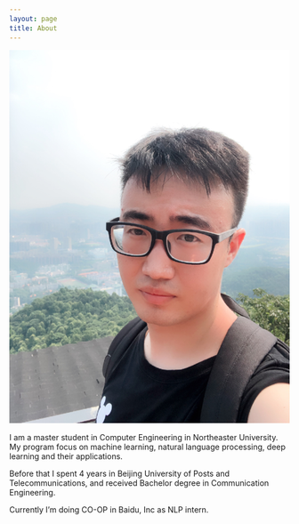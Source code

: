 ```yaml
---
layout: page
title: About
---
```

![@2x](/assets/profile.jpg)

I am a master student in Computer Engineering in Northeaster University. My program focus on machine learning, natural language processing, deep learning and their applications.

Before that I spent 4 years in Beijing University of Posts and Telecommunications, and received Bachelor degree in Communication Engineering.

Currently I’m doing CO-OP in Baidu, Inc as NLP intern.


